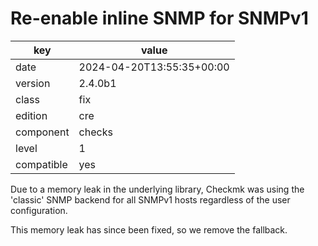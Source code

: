 [//]: # (werk v2)
# Re-enable inline SNMP for SNMPv1

key        | value
---------- | ---
date       | 2024-04-20T13:55:35+00:00
version    | 2.4.0b1
class      | fix
edition    | cre
component  | checks
level      | 1
compatible | yes

Due to a memory leak in the underlying library, Checkmk was using the
'classic' SNMP backend for all SNMPv1 hosts regardless of the user
configuration.

This memory leak has since been fixed, so we remove the fallback.
